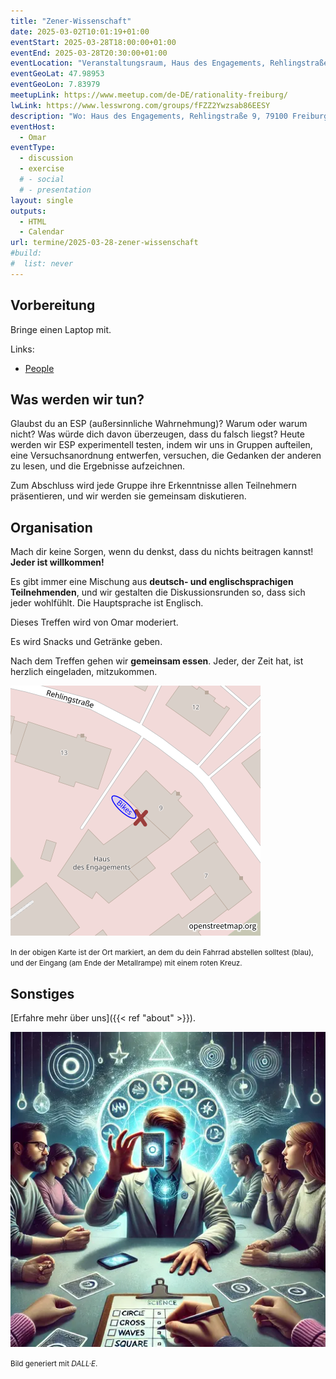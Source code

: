 ```yaml
---
title: "Zener-Wissenschaft"
date: 2025-03-02T10:01:19+01:00
eventStart: 2025-03-28T18:00:00+01:00
eventEnd: 2025-03-28T20:30:00+01:00
eventLocation: "Veranstaltungsraum, Haus des Engagements, Rehlingstraße 9, 79100 Freiburg"
eventGeoLat: 47.98953
eventGeoLon: 7.83979
meetupLink: https://www.meetup.com/de-DE/rationality-freiburg/
lwLink: https://www.lesswrong.com/groups/fFZZ2Ywzsab86EESY
description: "Wo: Haus des Engagements, Rehlingstraße 9, 79100 Freiburg. Wann: Freitag, 28. März 2025 um 18:00 Uhr MEZ."
eventHost:
  - Omar
eventType:
  - discussion
  - exercise
  # - social
  # - presentation
layout: single
outputs:
  - HTML
  - Calendar
url: termine/2025-03-28-zener-wissenschaft
#build:
#  list: never
---
```



## Vorbereitung

Bringe einen Laptop mit.

Links:
* [People](https://docs.google.com/forms/d/e/1FAIpQLSf6uR4mK9YH4c2s6r27WAgGkp-b9DpanZdi8EGV7FtCBl0paw/viewform?usp=sharing)


## Was werden wir tun?

Glaubst du an ESP (außersinnliche Wahrnehmung)? Warum oder warum nicht? Was würde dich davon überzeugen, dass du falsch liegst? Heute werden wir ESP experimentell testen, indem wir uns in Gruppen aufteilen, eine Versuchsanordnung entwerfen, versuchen, die Gedanken der anderen zu lesen, und die Ergebnisse aufzeichnen.

Zum Abschluss wird jede Gruppe ihre Erkenntnisse allen Teilnehmern präsentieren, und wir werden sie gemeinsam diskutieren.


## Organisation

Mach dir keine Sorgen, wenn du denkst, dass du nichts beitragen kannst! **Jeder ist willkommen!**

Es gibt immer eine Mischung aus **deutsch- und englischsprachigen Teilnehmenden**, und wir gestalten die Diskussionsrunden so, dass sich jeder wohlfühlt. Die Hauptsprache ist Englisch.

Dieses Treffen wird von Omar moderiert.

Es wird Snacks und Getränke geben.

Nach dem Treffen gehen wir **gemeinsam essen**. Jeder, der Zeit hat, ist herzlich eingeladen, mitzukommen.

![Ort (Veranstaltungsraum, Haus des Engagements)](/images/hde-new-building-2.png)

<small>In der obigen Karte ist der Ort markiert, an dem du dein Fahrrad abstellen solltest (blau), und der Eingang (am Ende der Metallrampe) mit einem roten Kreuz.</small>


## Sonstiges

[Erfahre mehr über uns]({{< ref "about" >}}).

![Menschen lesen die Gedanken der anderen](cover.webp "Menschen lesen die Gedanken der anderen")

<small>Bild generiert mit _DALL·E_.</small>
